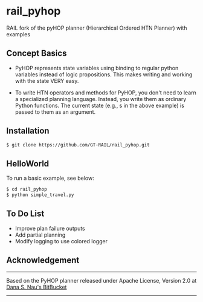 # rail_pyhop

RAIL fork of the pyHOP planner (Hierarchical Ordered HTN Planner) with examples


## Concept Basics

- PyHOP represents state variables using binding to regular python variables instead of logic propositions. This makes
writing and working with the state VERY easy. 

- To write HTN operators and methods for PyHOP, you don't need to learn a specialized planning language. Instead, 
you write them as ordinary Python functions. The current state (e.g., s in the above example) is passed to them as an
 argument.


## Installation

```bash
$ git clone https://github.com/GT-RAIL/rail_pyhop.git
```


## HelloWorld

To run a basic example, see below:

```bash
$ cd rail_pyhop
$ python simple_travel.py
```


## To Do List
- Improve plan failure outputs
- Add partial planning
- Modify logging to use colored logger


## Acknowledgement
----

Based on the PyHOP planner released under Apache License, Version 2.0 at 
[Dana S. Nau's BitBucket](https://bitbucket.org/dananau/pyhop/)

----